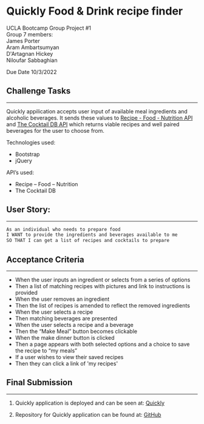 # Quickly Food & Drink recipe finder

UCLA Bootcamp Group Project #1  
Group 7 members:  
James Porter  
Aram Ambartsumyan  
D'Artagnan Hickey  
Niloufar Sabbaghian  

Due Date 10/3/2022

## Challenge Tasks
---
Quickly appilication accepts user input of available meal ingredients and alcoholic beverages. It sends these values to [Recipe - Food - Nutrition API](https://rapidapi.com/spoonacular/api/recipe-food-nutrition/) and [The Cocktail DB API](https://rapidapi.com/thecocktaildb/api/the-cocktail-db/) which returns viable recipes and well paired beverages for the user to choose from.

Technologies used:

- Bootstrap  
- jQuery 

API’s used:  
- Recipe – Food – Nutrition 
- The Cocktail DB  
  

## User Story:
---
```md
As an individual who needs to prepare food
I WANT to provide the ingredients and beverages available to me 
SO THAT I can get a list of recipes and cocktails to prepare
```

## Acceptance Criteria
---

- When the user inputs an ingredient or selects from a series of options
- Then a list of matching recipes with pictures and link to instructions is provided
- When the user removes an ingredient
- Then the list of recipes is amended to reflect the removed ingredients  
- When the user selects a recipe 
- Then matching beverages are presented 
- When the user selects a recipe and a beverage  
- Then the “Make Meal” button becomes clickable  
- When the make dinner button is clicked 
- Then a page appears with both selected options and a choice to save the recipe to “my meals” 
- If a user wishes to view their saved recipes  
- Then they can click a link of 'my recipes'


 ## Final Submission
---
1. Quickly application is deployed and can be seen at: [Quickly](https://)

2. Repository for Quickly application can be found at: [GitHub](https://github.com/AramA89/Group-Project)
